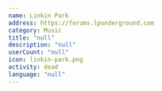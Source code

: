 ```yaml
---
name: Linkin Park
address: https://forums.lpunderground.com
category: Music
title: "null"
description: "null"
userCount: "null"
icon: linkin-park.png
activity: dead
language: "null"
---
```

